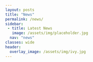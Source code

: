 ```yaml
---
layout: posts
title: "News"
permalink: /news/
sidebar:
 - title: Latest News
   image: /assets/img/placeholder.jpg
  nav: "news"
classes: wide
header:
  overlay_image: /assets/img/ivy.jpg
---
```


